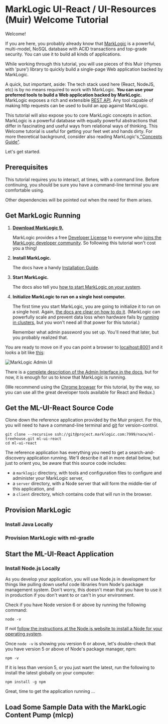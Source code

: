 # MarkLogic UI-React / UI-Resources (Muir) Welcome Tutorial

Welcome!

If you are here, you probably already know that [MarkLogic](http://www.marklogic.com/what-is-marklogic/) is a powerful, multi-model, NoSQL database with ACID transactions and top-grade security. You can use it to build all kinds of applications.

While working through this tutorial, you will use pieces of this Muir (rhymes with 'pure') library to quickly build a single-page Web application backed by MarkLogic.

A quick, but important, aside: The tech stack used here (React, NodeJS, etc) is by no means required to work with MarkLogic. **You can use your preferred tools to build a Web application backed by MarkLogic.** MarkLogic exposes a rich and extensible [REST API](https://docs.marklogic.com/guide/rest-dev). Any tool capable of making http requests can be used to build an app against MarkLogic.

This tutorial will also expose you to core MarkLogic concepts in action. MarkLogic is a powerful database with equally powerful abstractions that differ in fascinating and useful ways from relational ways of thinking. This Welcome tutorial is useful for getting your feet wet and hands dirty. For more theoretical background, consider also reading MarkLogic's[ "Concepts Guide"](https://docs.marklogic.com/guide/concepts/overview).

Let's get started.

## Prerequisites

This tutorial requires you to interact, at times, with a command line. Before continuing, you should be sure you have a command-line terminal you are comfortable using.

Other dependencies will be pointed out when the need for them arises.

## Get MarkLogic Running

1. **[Download MarkLogic 9.](https://developer.marklogic.com/products)**

    MarkLogic provides a free [Developer License](https://developer.marklogic.com/free-developer) to everyone who [joins the MarkLogic developer community](https://developer.marklogic.com/people/signup). So following this tutorial won't cost you a thing!

2. **Install MarkLogic.**

    The docs have a handy [Installation Guide](https://docs.marklogic.com/guide/installation/procedures#id_28962).

3. **Start MarkLogic.**

    The docs also tell you [how to start MarkLogic on your system](https://docs.marklogic.com/guide/installation/procedures#id_92457).

4. **Initialize MarkLogic to run on a single host computer.**

    The first time you start MarkLogic, you are going to initialize it to run on a single host. Again, [the docs are clear on how to do it](https://docs.marklogic.com/guide/installation/procedures#id_60220). (MarkLogic can powerfully scale and prevent data loss when hardware fails by [running in clusters](https://docs.marklogic.com/guide/cluster), but you won't need all that power for this tutorial.)

    Remember what admin password you set up. You'll need that later, but you probably realized that.

You are ready to move on if you can point a browser to [localhost:8001](http://localhost:8001) and it looks a bit like [this](https://docs.marklogic.com/guide/concepts/admin-monitoring#id_14747): 

![MarkLogic Admin UI](https://docs.marklogic.com/media/apidoc/9.0/guide/concepts/admin-monitoring/images/admin-ui.gif)

There is a [complete description of the Admin Interface in the docs](https://docs.marklogic.com/guide/admin/admin_inter), but for now, it is enough for us to know that MarkLogic is running.

(We recommend using the [Chrome browser](https://www.google.com/chrome/) for this tutorial, by the way, so you can use all the great developer tools available for React and Redux.)

## Get the ML-UI-React Source Code

Clone down the reference application provided by the Muir project. For this, you will need to have a command-line terminal and [git](https://git-scm.com/downloads) for version-control.

    git clone --recursive ssh://git@project.marklogic.com:7999/nacw/ml-treehouse.git ml-ui-react
    cd ml-ui-react
 
The reference application has everything you need to get a search-and-discovery application running. We'll describe it all in more detail below, but just to orient you, be aware that this source code includes:

- a `marklogic` directory, with tools and configuration files to configure and administer your MarkLogic server,
- a `server` directory, with a Node server that will form the middle-tier of this application, and
- a `client` directory, which contains code that will run in the browser.

## Provision MarkLogic

### Install Java Locally

### Provision MarkLogic with ml-gradle

## Start the ML-UI-React Application

### Install Node.js Locally

As you develop your application, you will use Node.js in development for things like pulling down useful code libraries from Node's package management system. Don't worry, this doesn't mean that you have to use it in production if you don't want to or can't in your environment.

Check if you have Node version 6 or above by running the following command:

    node -v

If not [follow the instructions at the Node.js website to install a Node for your operating system](https://nodejs.org). 

Once `node -v` is showing you version 6 or above, let's double-check that you have version 5 or above of Node's package manager, npm:

    npm -v

If it is less than version 5, or you just want the latest, run the following to install the latest globally on your computer:

    npm install -g npm

Great, time to get the application running ...

## Load Some Sample Data with the MarkLogic Content Pump (mlcp)
